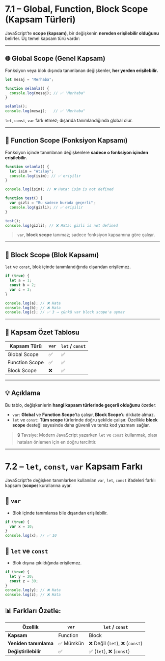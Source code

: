 # 7.1 – Global, Function, Block Scope (Kapsam Türleri)

JavaScript’te **scope (kapsam)**, bir değişkenin **nereden erişilebilir olduğunu** belirler. Üç temel kapsam türü vardır:

---

## 🌐 Global Scope (Genel Kapsam)

Fonksiyon veya blok dışında tanımlanan değişkenler, **her yerden erişilebilir.**

```js
let mesaj = "Merhaba";

function selamla() {
  console.log(mesaj); // ✅ "Merhaba"
}

selamla();
console.log(mesaj);   // ✅ "Merhaba"
```

`let`, `const`, `var` fark etmez; dışarıda tanımlandığında global olur.

---

## 🧠 Function Scope (Fonksiyon Kapsamı)

Fonksiyon içinde tanımlanan değişkenlere **sadece o fonksiyon içinden erişilebilir.**

```js
function selamla() {
  let isim = "Atılay";
  console.log(isim); // ✅ erişilir
}

console.log(isim); // ❌ Hata: isim is not defined
```

```js
function test() {
  var gizli = "Bu sadece burada geçerli";
  console.log(gizli); // ✅ erişilir
}

test();
console.log(gizli); // ❌ Hata: gizli is not defined
```

> `var`, **block scope** tanımaz; sadece fonksiyon kapsamına göre çalışır.

---

## 🧱 Block Scope (Blok Kapsamı)

`let` ve `const`, blok içinde tanımlandığında dışarıdan erişilemez.

```js
if (true) {
  let a = 1;
  const b = 2;
  var c = 3;
}

console.log(a); // ❌ Hata
console.log(b); // ❌ Hata
console.log(c); // ✅ 3 → çünkü var block scope'a uymaz
```

---

## 🔁 Kapsam Özet Tablosu

| Kapsam Türü     | `var` | `let` / `const` |
|------------------|--------|------------------|
| Global Scope     | ✅     | ✅               |
| Function Scope   | ✅     | ✅               |
| Block Scope      | ❌     | ✅               |

---

## 💡 Açıklama

Bu tablo, değişkenlerin **hangi kapsam türlerinde geçerli olduğunu** özetler:

- `var`: **Global** ve **Function Scope**’ta çalışır, **Block Scope**’u dikkate almaz.
- `let` ve `const`: **Tüm scope** türlerinde doğru şekilde çalışır. Özellikle **block scope** desteği sayesinde daha güvenli ve temiz kod yazmanı sağlar.

> 🔒 Tavsiye: Modern JavaScript yazarken `let` ve `const` kullanmak, olası hataları önlemen için en doğru tercihtir.

---

# 7.2 – `let`, `const`, `var` Kapsam Farkı

JavaScript’te değişken tanımlarken kullanılan `var`, `let`, `const` ifadeleri farklı kapsam (**scope**) kurallarına uyar.

## 🔵 `var`

- Blok içinde tanımlansa bile dışarıdan erişilebilir.

```js
if (true) {
  var x = 10;
}
console.log(x); // ✅ 10
```

## 🔵 `let` ve `const`

- Blok dışına çıkıldığında erişilemez.

```js
if (true) {
  let y = 20;
  const z = 30;
}
console.log(y); // ❌ Hata
console.log(z); // ❌ Hata
```

## 📊 Farkları Özetle:

| Özellik            | `var`            | `let` / `const`              |
|--------------------|------------------|------------------------------|
| **Kapsam**         | Function          | Block                        |
| **Yeniden tanımlama** | ✅ Mümkün         | ❌ Değil (`let`), ❌ (`const`) |
| **Değiştirilebilir** | ✅               | ✅ (`let`), ❌ (`const`)       |

